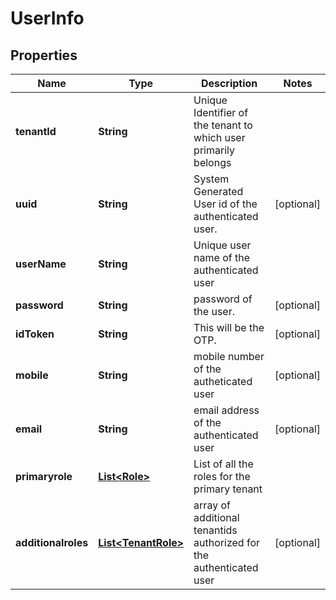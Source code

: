 # UserInfo

## Properties
Name | Type | Description | Notes
------------ | ------------- | ------------- | -------------
**tenantId** | **String** | Unique Identifier of the tenant to which user primarily belongs | 
**uuid** | **String** | System Generated User id of the authenticated user. |  [optional]
**userName** | **String** | Unique user name of the authenticated user | 
**password** | **String** | password of the user. |  [optional]
**idToken** | **String** | This will be the OTP. |  [optional]
**mobile** | **String** | mobile number of the autheticated user |  [optional]
**email** | **String** | email address of the authenticated user |  [optional]
**primaryrole** | [**List&lt;Role&gt;**](Role.md) | List of all the roles for the primary tenant | 
**additionalroles** | [**List&lt;TenantRole&gt;**](TenantRole.md) | array of additional tenantids authorized for the authenticated user |  [optional]
